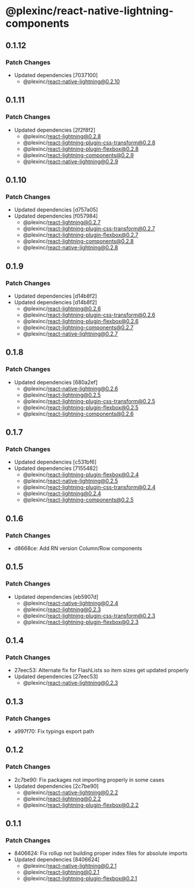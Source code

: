 # @plexinc/react-native-lightning-components

## 0.1.12

### Patch Changes

- Updated dependencies [7037100]
  - @plexinc/react-native-lightning@0.2.10

## 0.1.11

### Patch Changes

- Updated dependencies [2f2f8f2]
  - @plexinc/react-lightning@0.2.8
  - @plexinc/react-lightning-plugin-css-transform@0.2.8
  - @plexinc/react-lightning-plugin-flexbox@0.2.8
  - @plexinc/react-lightning-components@0.2.9
  - @plexinc/react-native-lightning@0.2.9

## 0.1.10

### Patch Changes

- Updated dependencies [d757a05]
- Updated dependencies [f057984]
  - @plexinc/react-lightning@0.2.7
  - @plexinc/react-lightning-plugin-css-transform@0.2.7
  - @plexinc/react-lightning-plugin-flexbox@0.2.7
  - @plexinc/react-lightning-components@0.2.8
  - @plexinc/react-native-lightning@0.2.8

## 0.1.9

### Patch Changes

- Updated dependencies [d14b8f2]
- Updated dependencies [d14b8f2]
  - @plexinc/react-lightning@0.2.6
  - @plexinc/react-lightning-plugin-css-transform@0.2.6
  - @plexinc/react-lightning-plugin-flexbox@0.2.6
  - @plexinc/react-lightning-components@0.2.7
  - @plexinc/react-native-lightning@0.2.7

## 0.1.8

### Patch Changes

- Updated dependencies [680a2ef]
  - @plexinc/react-native-lightning@0.2.6
  - @plexinc/react-lightning@0.2.5
  - @plexinc/react-lightning-plugin-css-transform@0.2.5
  - @plexinc/react-lightning-plugin-flexbox@0.2.5
  - @plexinc/react-lightning-components@0.2.6

## 0.1.7

### Patch Changes

- Updated dependencies [c531bf6]
- Updated dependencies [7155482]
  - @plexinc/react-lightning-plugin-flexbox@0.2.4
  - @plexinc/react-native-lightning@0.2.5
  - @plexinc/react-lightning-plugin-css-transform@0.2.4
  - @plexinc/react-lightning@0.2.4
  - @plexinc/react-lightning-components@0.2.5

## 0.1.6

### Patch Changes

- d8668ce: Add RN version Column/Row components

## 0.1.5

### Patch Changes

- Updated dependencies [eb5907d]
  - @plexinc/react-native-lightning@0.2.4
  - @plexinc/react-lightning@0.2.3
  - @plexinc/react-lightning-plugin-css-transform@0.2.3
  - @plexinc/react-lightning-plugin-flexbox@0.2.3

## 0.1.4

### Patch Changes

- 27eec53: Alternate fix for FlashLists so item sizes get updated properly
- Updated dependencies [27eec53]
  - @plexinc/react-native-lightning@0.2.3

## 0.1.3

### Patch Changes

- a997f70: Fix typings export path

## 0.1.2

### Patch Changes

- 2c7be90: Fix packages not importing properly in some cases
- Updated dependencies [2c7be90]
  - @plexinc/react-native-lightning@0.2.2
  - @plexinc/react-lightning@0.2.2
  - @plexinc/react-lightning-plugin-flexbox@0.2.2

## 0.1.1

### Patch Changes

- 8406624: Fix rollup not building proper index files for absolute imports
- Updated dependencies [8406624]
  - @plexinc/react-native-lightning@0.2.1
  - @plexinc/react-lightning@0.2.1
  - @plexinc/react-lightning-plugin-flexbox@0.2.1

